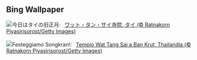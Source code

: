 ## Bing Wallpaper
![](https://www.bing.com/th?id=OHR.ThailandPagodas_JA-JP4544592836_UHD.jpg&w=1000)今日はタイの旧正月:&nbsp;&ensp;[ワット・タン・サイ寺院, タイ (© Ratnakorn Piyasirisorost/Getty Images)](https://www.bing.com/th?id=OHR.ThailandPagodas_JA-JP4544592836_UHD.jpg)
<br><br/>
![](https://www.bing.com/th?id=OHR.ThailandPagodas_IT-IT7756165601_UHD.jpg&w=1000)Festeggiamo Songkran!:&nbsp;&ensp;[Tempio Wat Tang Sai a Ban Krut, Thailandia (© Ratnakorn Piyasirisorost/Getty Images)](https://www.bing.com/th?id=OHR.ThailandPagodas_IT-IT7756165601_UHD.jpg)
<br><br/>
